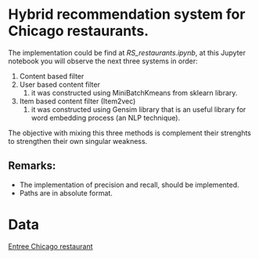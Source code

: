 # Hybrid recommendation system for Chicago restaurants.

The implementation could be find at *RS_restaurants.ipynb*, at this Jupyter notebook you will observe the next three systems in order:

1. Content based filter
2. User based content filter
	1. it was constructed using MiniBatchKmeans from sklearn library.
3. Item based content filter (Item2vec)
	1. it was constructed using Gensim library that is an useful library for word embedding process (an NLP technique).

The objective with mixing this three methods is complement their strenghts to strengthen their own singular weakness.

## Remarks:

- The implementation of precision and recall, should be implemented.
- Paths are in absolute format.

# Data
[Entree Chicago restaurant](https://archive.ics.uci.edu/dataset/123/entree+chicago+recommendation+data)

